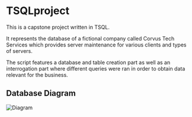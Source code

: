 # TSQLproject

This is a capstone project written in TSQL.

It represents the database of a fictional company called Corvus Tech Services which provides server maintenance for various clients and types of servers.

The script features a database and table creation part as well as an interrogation part where different queries were ran in order to obtain data relevant for the business.

## Database Diagram
![Diagram](https://user-images.githubusercontent.com/48796641/112361571-3718d480-8cdc-11eb-85bd-605a38d8dbc0.PNG)
